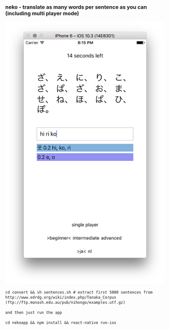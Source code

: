 ### neko - translate as many words per sentence as you can (including multi player mode)

!["screenshot"](https://raw.githubusercontent.com/jackdoe/neko/master/screenshot.png "screenshot")


```
cd convert && sh sentences.sh # extract first 5000 sentences from http://www.edrdg.org/wiki/index.php/Tanaka_Corpus (ftp://ftp.monash.edu.au/pub/nihongo/examples.utf.gz)

and then just run the app

cd nekoapp && npm install && react-native run-ios
```